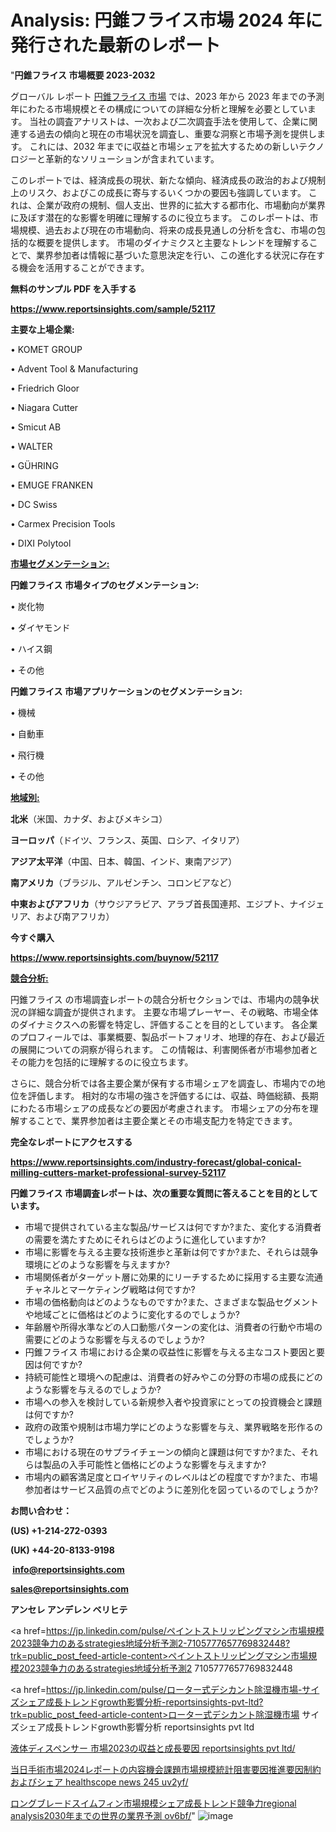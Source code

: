 # Analysis: 円錐フライス市場 2024 年に発行された最新のレポート

"<strong>円錐フライス 市場概要 2023-2032</strong>

グローバル レポート <a href=https://www.reportsinsights.com/sample/52117>円錐フライス 市場</a> では、2023 年から 2023 年までの予測年にわたる市場規模とその構成についての詳細な分析と理解を必要としています。 当社の調査アナリストは、一次および二次調査手法を使用して、企業に関連する過去の傾向と現在の市場状況を調査し、重要な洞察と市場予測を提供します。 これには、2032 年までに収益と市場シェアを拡大​​するための新しいテクノロジーと革新的なソリューションが含まれています。

このレポートでは、経済成長の現状、新たな傾向、経済成長の政治的および規制上のリスク、およびこの成長に寄与するいくつかの要因も強調しています。 これは、企業が政府の規制、個人支出、世界的に拡大する都市化、市場動向が業界に及ぼす潜在的な影響を明確に理解するのに役立ちます。 このレポートは、市場規模、過去および現在の市場動向、将来の成長見通しの分析を含む、市場の包括的な概要を提供します。 市場のダイナミクスと主要なトレンドを理解することで、業界参加者は情報に基づいた意思決定を行い、この進化する状況に存在する機会を活用することができます。

<strong><b>無料のサンプル PDF を入手する</b></strong>

<a href=https://www.reportsinsights.com/sample/52117><strong><u>https://www.reportsinsights.com/sample/52117</u></strong></a>

<strong>主要な上場企業:</strong>

• KOMET GROUP

• Advent Tool & Manufacturing

• Friedrich Gloor

• Niagara Cutter

• Smicut AB

• WALTER

• GÜHRING

• EMUGE FRANKEN

• DC Swiss

• Carmex Precision Tools

• DIXI Polytool

<strong><u>市場セグメンテーション</u></strong><strong><u>:</u></strong>

<strong>円錐フライス 市場タイプのセグメンテーション:</strong>

• 炭化物

• ダイヤモンド

• ハイス鋼

• その他

<strong>円錐フライス 市場アプリケーションのセグメンテーション:</strong>

• 機械

• 自動車

• 飛行機

• その他

<strong><u>地域別</u></strong><strong><u>:</u></strong>

<strong>北米</strong>（米国、カナダ、およびメキシコ）

<strong>ヨーロッパ</strong>（ドイツ、フランス、英国、ロシア、イタリア）

<strong>アジア太平洋</strong>（中国、日本、韓国、インド、東南アジア）

<strong>南アメリカ</strong>（ブラジル、アルゼンチン、コロンビアなど）

<strong>中東およびアフリカ</strong>（サウジアラビア、アラブ首長国連邦、エジプト、ナイジェリア、および南アフリカ）

<strong>今すぐ購入</strong>

<a href=https://www.reportsinsights.com/buynow/52117><strong><u>https://www.reportsinsights.com/buynow/52117</u></strong></a>

<strong><u>競合分析:</u></strong>

円錐フライス の市場調査レポートの競合分析セクションでは、市場内の競争状況の詳細な調査が提供されます。 主要な市場プレーヤー、その戦略、市場全体のダイナミクスへの影響を特定し、評価することを目的としています。 各企業のプロフィールでは、事業概要、製品ポートフォリオ、地理的存在、および最近の展開についての洞察が得られます。 この情報は、利害関係者が市場参加者とその能力を包括的に理解するのに役立ちます。

さらに、競合分析では各主要企業が保有する市場シェアを調査し、市場内での地位を評価します。 相対的な市場の強さを評価するには、収益、時価総額、長期にわたる市場シェアの成長などの要因が考慮されます。 市場シェアの分布を理解することで、業界参加者は主要企業とその市場支配力を特定できます。

<strong>完全なレポートにアクセスする</strong>

<a href=https://www.reportsinsights.com/industry-forecast/global-conical-milling-cutters-market-professional-survey-52117><strong><u><b>https://www.reportsinsights.com/industry-forecast/global-conical-milling-cutters-market-professional-survey-52117</b></u></strong></a>

<strong><b>円錐フライス 市場調査レポートは、次の重要な質問に答えることを目的としています。</b></strong>
<ul>
  <li>市場で提供されている主な製品/サービスは何ですか?また、変化する消費者の需要を満たすためにそれらはどのように進化していますか?</li>
  <li>市場に影響を与える主要な技術進歩と革新は何ですか?また、それらは競争環境にどのような影響を与えますか?</li>
  <li>市場関係者がターゲット層に効果的にリーチするために採用する主要な流通チャネルとマーケティング戦略は何ですか?</li>
  <li>市場の価格動向はどのようなものですか?また、さまざまな製品セグメントや地域ごとに価格はどのように変化するのでしょうか?</li>
  <li>年齢層や所得水準などの人口動態パターンの変化は、消費者の行動や市場の需要にどのような影響を与えるのでしょうか?</li>
  <li>円錐フライス 市場における企業の収益性に影響を与える主なコスト要因と要因は何ですか?</li>
  <li>持続可能性と環境への配慮は、消費者の好みやこの分野の市場の成長にどのような影響を与えるのでしょうか?</li>
  <li>市場への参入を検討している新規参入者や投資家にとっての投資機会と課題は何ですか?</li>
  <li>政府の政策や規制は市場力学にどのような影響を与え、業界戦略を形作るのでしょうか?</li>
  <li>市場における現在のサプライチェーンの傾向と課題は何ですか?また、それらは製品の入手可能性と価格にどのような影響を与えますか?</li>
  <li>市場内の顧客満足度とロイヤリティのレベルはどの程度ですか?また、市場参加者はサービス品質の点でどのように差別化を図っているのでしょうか?</li>
</ul>
<strong>お問い合わせ：</strong>

<strong>(US) +1-214-272-0393</strong>

<strong>(UK) +44-20-8133-9198</strong>

<strong> </strong><a href=info@reportsinsights.com><strong><u>info@reportsinsights.com</u></strong></a>

<a href=sales@reportsinsights.com><strong><u>sales@reportsinsights.com</u></strong></a>

<strong>アンセレ アンデレン ベリヒテ</strong>

<a href=https://jp.linkedin.com/pulse/ペイントストリッピングマシン市場規模2023競争力のあるstrategies地域分析予測2-7105777657769832448?trk=public_post_feed-article-content>ペイントストリッピングマシン市場規模2023競争力のあるstrategies地域分析予測2 7105777657769832448</a>

<a href=https://jp.linkedin.com/pulse/ローター式デシカント除湿機市場-サイズシェア成長トレンドgrowth影響分析-reportsinsights-pvt-ltd?trk=public_post_feed-article-content>ローター式デシカント除湿機市場 サイズシェア成長トレンドgrowth影響分析 reportsinsights pvt ltd</a>

<a href=https://www.linkedin.com/pulse/液体ディスペンサー-市場2023の収益と成長要因-reportsinsights-pvt-ltd/>液体ディスペンサー 市場2023の収益と成長要因 reportsinsights pvt ltd/</a>

<a href=https://www.linkedin.com/pulse/当日手術市場2024レポートの内容機会課題市場規模統計阻害要因推進要因制約およびシェア-healthscope-news-245-uv2yf/>当日手術市場2024レポートの内容機会課題市場規模統計阻害要因推進要因制約およびシェア healthscope news 245 uv2yf/</a>

<a href=https://www.linkedin.com/pulse/ロングブレードスイムフィン市場規模シェア成長トレンド競争力regional-analysis2030年までの世界の業界予測-ov6bf/>ロングブレードスイムフィン市場規模シェア成長トレンド競争力regional analysis2030年までの世界の業界予測 ov6bf/</a>"
![image](https://github.com/gayatrid12/RIReport/assets/158473851/c4ae48b2-f5a1-4a19-b607-28d4767aee5d)
